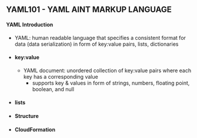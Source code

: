 ## YAML101 - YAML AINT MARKUP LANGUAGE ##

#### YAML Introduction ####
* YAML: human readable language that specifies a consistent format for data (data serialization) in form of key:value pairs, lists, dictionaries 
* #### key:value ####
  * YAML document: unordered collection of key:value pairs where each key has a corresponding value
    * supports key & values in form of strings, numbers, floating point, boolean, and null 
* #### lists ####
* #### Structure ####
* #### CloudFormation ####
